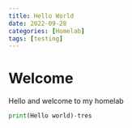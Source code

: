 ```yaml
---
title: Hello World
date: 2022-09-28
categories: [Homelab]
tags: [testing]
---
```


# Welcome

Hello and welcome to my homelab 

```python
print(Hello world)-tres
```